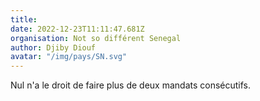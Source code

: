 ```yaml
---
title: 
date: 2022-12-23T11:11:47.681Z
organisation: Not so différent Senegal 
author: Djiby Diouf 
avatar: "/img/pays/SN.svg"
---
```


Nul n'a le droit de faire plus de deux mandats consécutifs.